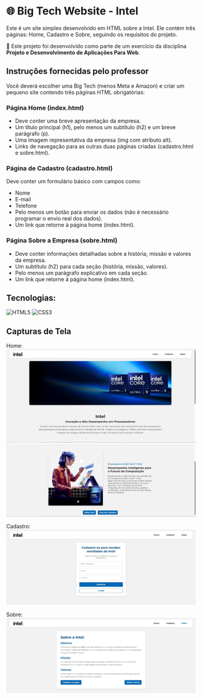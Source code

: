 # 🌐 Big Tech Website - Intel

Este é um site simples desenvolvido em HTML sobre a Intel. Ele contém três páginas: Home, Cadastro e Sobre, seguindo os requisitos do projeto.

📌 Este projeto foi desenvolvido como parte de um exercício da disciplina **Projeto e Desenvolvimento de Aplicações Para Web**.

## Instruções fornecidas pelo professor

Você deverá escolher uma Big Tech (menos Meta e Amazon) e criar um pequeno site contendo três páginas HTML obrigatórias:

### Página Home (index.html)
-  Deve conter uma breve apresentação da empresa.
-  Um título principal (h1), pelo menos um subtítulo (h2) e um breve parágrafo (p).
-  Uma imagem representativa da empresa (img com atributo alt).
-  Links de navegação para as outras duas páginas criadas (cadastro.html e sobre.html).

### Página de Cadastro (cadastro.html)
Deve conter um formulário básico com campos como:
  -  Nome
  -  E-mail
  -  Telefone
-  Pelo menos um botão para enviar os dados (não é necessário programar o envio real dos dados).
-  Um link que retorne à página home (index.html).

###  Página Sobre a Empresa (sobre.html)
-  Deve conter informações detalhadas sobre a história, missão e valores da empresa.
-  Um subtítulo (h2) para cada seção (história, missão, valores).
-  Pelo menos um parágrafo explicativo em cada seção.
-  Um link que retorne à página home (index.html).

## Tecnologias:
![HTML5](https://img.shields.io/badge/HTML5-E34F26?style=for-the-badge&logo=html5&logoColor=white)
![CSS3](https://img.shields.io/badge/CSS3-1572B6?style=for-the-badge&logo=css3&logoColor=white)

## Capturas de Tela
Home:
![Captura de tela - Index](assets/img/screenshots/intel-screenshot-1.jpg)
![Captura de tela - Index](assets/img/screenshots/intel-screenshot-2.jpg)

Cadastro:
![Captura de tela - Cadastro](assets/img/screenshots/intel-screenshot-3.jpg)

Sobre:
![Captura de tela - Sobre](assets/img/screenshots/intel-screenshot-4.jpg)

